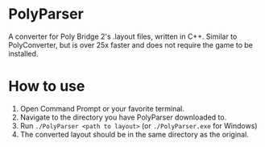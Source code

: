 # PolyParser
A converter for Poly Bridge 2's .layout files, written in C++. Similar to PolyConverter, but is over 25x faster and does not require the game to be installed.

# How to use

1. Open Command Prompt or your favorite terminal.
2. Navigate to the directory you have PolyParser downloaded to.
3. Run `./PolyParser <path to layout>` (or `./PolyParser.exe` for Windows)
4. The converted layout should be in the same directory as the original.
